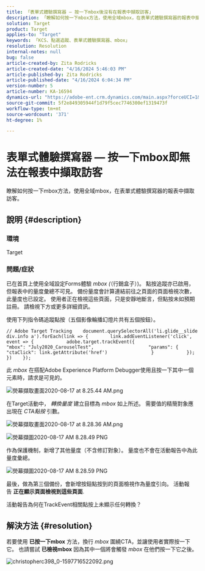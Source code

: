 ```yaml
---
title: 「表單式體驗撰寫器 — 按一下mbox後沒有在報表中擷取訪客」
description: 「瞭解如何按一下mbox方法，使用全域mbox，在表單式體驗撰寫器的報表中擷取訪客。」
solution: Target
product: Target
applies-to: "Target"
keywords: 「KCS、點選追蹤、表單式體驗撰寫器、mbox」
resolution: Resolution
internal-notes: null
bug: false
article-created-by: Zita Rodricks
article-created-date: "4/16/2024 5:46:03 PM"
article-published-by: Zita Rodricks
article-published-date: "4/16/2024 6:04:34 PM"
version-number: 5
article-number: KA-16594
dynamics-url: "https://adobe-ent.crm.dynamics.com/main.aspx?forceUCI=1&pagetype=entityrecord&etn=knowledgearticle&id=748a822b-19fc-ee11-a1ff-6045bd0065b6"
source-git-commit: 5f2e849305944f1d79f5cec7746300ef1319473f
workflow-type: tm+mt
source-wordcount: '371'
ht-degree: 1%

---
```


# 表單式體驗撰寫器 — 按一下mbox即無法在報表中擷取訪客


瞭解如何按一下mbox方法，使用全域mbox，在表單式體驗撰寫器的報表中擷取訪客。

## 說明 {#description}


### <b>環境</b>

Target

### <b>問題/症狀</b>

已在首頁上使用全域設定Forms體驗 *mbox (*（行銷盒子）)。 點按追蹤亦已啟用，但報表中的量度彙總不可見。 備份量度會計算連結前往之頁面的頁面檢視次數，此量度也已設定。 使用者正在檢視這些頁面，只是安靜地斷言，但點按未如預期註冊。 請檢視下方或更多詳細資訊。



使用下列指令碼追蹤點按（五個影像輪播幻燈片共有五個按鈕）。




```
// Adobe Target Tracking    document.querySelectorAll('li.glide__slide div.info a').forEach(link => {        link.addEventListener('click', event => {            adobe.target.trackEvent({                    "mbox": "July2020_CarouselTest",                    "params": {                    "ctaClick": link.getAttribute('href')                }            });        })    });
```




此 *mbox* 在搭配Adobe Experience Platform Debugger使用且按一下其中一個元素時，請求是可見的。



![熒幕擷取畫面2020-08-17 at 8.25.44 AM.png](https://experienceleaguecommunities.adobe.com/t5/image/serverpage/image-id/26222i8EFBFA8432501D9E/image-size/medium?v=1.0&amp;amp;px=400 "熒幕擷取畫面2020-08-17 at 8.25.44 AM.png")



在Target活動中， *轉換量度* 建立目標為 *mbox* 如上所述。 需要值的精簡對象應出現在 *CTA點按* 引數。



![熒幕擷取畫面2020-08-17 at 8.28.36 AM.png](https://experienceleaguecommunities.adobe.com/t5/image/serverpage/image-id/26225i9E8B86819537BB25/image-size/medium?v=1.0&amp;amp;px=400 "熒幕擷取畫面2020-08-17 at 8.28.36 AM.png")

![熒幕擷圖2020-08-17 AM 8.28.49 PNG](https://experienceleaguecommunities.adobe.com/t5/image/serverpage/image-id/26223i6D9AAA0A81236A58/image-size/medium?v=1.0&amp;amp;px=400 "熒幕擷圖2020-08-17 AM 8.28.49 PNG")



作為保護機制，新增了其他量度（不含修訂對象）。 量度也不會在活動報告中為此量度彙總。



![熒幕擷圖2020-08-17 AM 8.28.59 PNG](https://experienceleaguecommunities.adobe.com/t5/image/serverpage/image-id/26224iFF036B11B2E932FC/image-size/medium?v=1.0&amp;amp;px=400 "熒幕擷圖2020-08-17 AM 8.28.59 PNG")



最後，做為第三個備份，會新增按鈕點按到的頁面檢視作為量度引向。 活動報告 <b>正在顯示頁面檢視到這些頁面</b>.



活動報告為何在TrackEvent相關點按上未顯示任何轉換？


## 解決方法 {#resolution}


若要使用 <b>已按一下mbox</b> 方法，換行 *mbox* 圍繞CTA，並讓使用者實際按一下它。 也請嘗試 <b>已檢視mbox</b> 因為其中一個將會觸發 *mbox* 在他們按一下它之後。



![christopherc398_0-1597716522092.png](https://experienceleaguecommunities.adobe.com/t5/image/serverpage/image-id/26237i01409F8DF7D2F948/image-size/medium?v=1.0&amp;amp;px=400)



